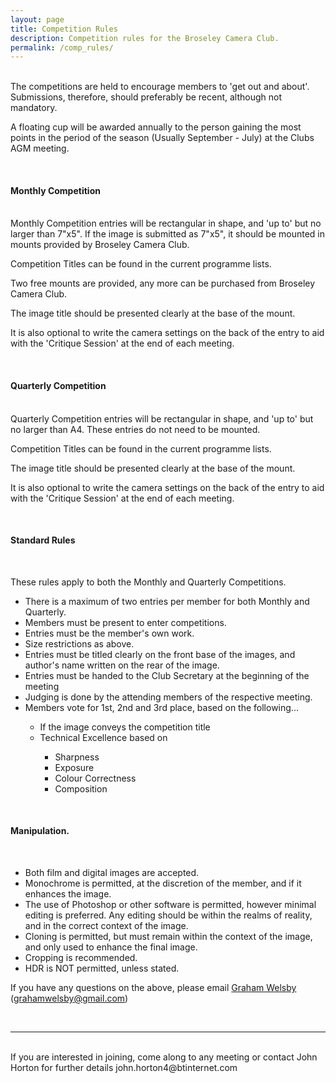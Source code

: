 ```yaml
---
layout: page
title: Competition Rules
description: Competition rules for the Broseley Camera Club.
permalink: /comp_rules/
---
```


<!-- <img class="col one right" src="/assets/img/prof_pic.jpg"> -->

<br/>
The competitions are held to encourage members to 'get out and about'. Submissions, therefore, should preferably be recent, although not mandatory.

A floating cup will be awarded annually to the person gaining the most points in the period of the season (Usually September - July) at the Clubs AGM meeting.

<br>

#### Monthly Competition

<br>
Monthly Competition entries will be rectangular in shape, and 'up to' but no larger than 7&quot;x5&quot;. If the image is submitted as 7&quot;x5&quot;, it should be mounted in mounts provided by Broseley Camera Club. 

Competition Titles can be found in the current programme lists.

Two free mounts are provided, any more can be purchased from Broseley Camera Club.

The image title should be presented clearly at the base of the mount.

It is also optional to write the camera settings on the back of the entry to aid with the 'Critique Session' at the end of each meeting.

<br>

#### Quarterly Competition

<br>
Quarterly Competition entries will be rectangular in shape, and 'up to' but no larger than A4. These entries do not need to be mounted.

Competition Titles can be found in the current programme lists.

The image title should be presented clearly at the base of the mount.

It is also optional to write the camera settings on the back of the entry to aid with the 'Critique Session' at the end of each meeting.

<br>

#### Standard Rules

<br>

These rules apply to both the Monthly and Quarterly Competitions.

<ul>
	<li>There is a maximum of two entries per member for both Monthly and Quarterly.</li>
	<li>Members must be present to enter competitions.</li>
	<li>Entries must be the member's own work.</li>
	<li>Size restrictions as above.</li>
	<li>Entries must be titled clearly on the front base of the images, and author's name written on the rear of the image.</li>
	<li>Entries must be handed to the Club Secretary at the beginning of the meeting</li>
	<li>Judging is done by the attending members of the respective meeting.</li>
	<li>Members vote for 1st, 2nd and 3rd place, based on the following...</li>
		<ul>
			<li>If the image conveys the competition title</li>
			<li>Technical Excellence based on</li>
				<ul>
					<li>Sharpness</li>
					<li>Exposure</li>
					<li>Colour Correctness</li>
					<li>Composition</li>
				</ul>
		</ul>
</ul>
<br>

#### Manipulation.
<br>

<ul>
	<li>Both film and digital images are accepted.</li>
	<li>Monochrome is permitted, at the discretion of the member, and if it enhances the image.</li>
	<li>The use of Photoshop or other software is permitted, however minimal editing is preferred. Any editing should be within the realms of reality, and in the correct context of the image.</li>
	<li>Cloning is permitted, but must remain within the context of the image, and only used to enhance the final image.</li>
	<li>Cropping is recommended.</li>
	<li>HDR is NOT permitted, unless stated.</li>
</ul>
 

  
If you have any questions on the above, please email <a href="mailto:grahamwelsby@gmail.com">Graham Welsby</a> (grahamwelsby@gmail.com)


<br/>
<hr/>
<br/>
<span class="contacticon center">
	<a href="mailto:BroseleyPhotography@gmail.com"><i class="fa fa-envelope-square"></i></a>
<!--<a href="https://github.com" target="_blank"><i class="fa fa-github-square"></i></a>
	<a href="https://www.linkedin.com" target="_blank"><i class="fa fa-linkedin-square"></i></a>
	<a href="http://tumblr.com" target="_blank"><i class="fa fa-tumblr-square"></i></a> -->
	<a href="https://twitter.com/BroseleyPhoto" target="_blank"><i class="fa fa-twitter-square"></i></a>
</span>

<div class="col three caption">
	If you are interested in joining, come along to any meeting or contact John Horton for further details john.horton4@btinternet.com
</div>

